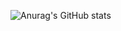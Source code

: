 ![Anurag's GitHub stats](https://github-readme-stats.vercel.app/api?username=developerdias&show_icons=true&border_color=A0231B&bg_color=00000000&title_color=A0231B&icon_color=A0231B)
